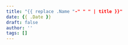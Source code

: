 ```yaml
---
title: "{{ replace .Name "-" " " | title }}"
date: {{ .Date }}
draft: false
author: ''
tags: []
---
```


